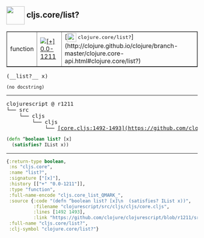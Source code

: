 ## <img width="48px" valign="middle" src="http://i.imgur.com/Hi20huC.png"> cljs.core/list?

 <table border="1">
<tr>
<td>function</td>
<td><a href="https://github.com/cljsinfo/api-refs/tree/0.0-1211"><img valign="middle" alt="[+] 0.0-1211" src="https://img.shields.io/badge/+-0.0--1211-lightgrey.svg"></a> </td>
<td>
[<img height="24px" valign="middle" src="http://i.imgur.com/1GjPKvB.png"> <samp>clojure.core/list?</samp>](http://clojure.github.io/clojure/branch-master/clojure.core-api.html#clojure.core/list?)
</td>
</tr>
</table>

 <samp>
(__list?__ x)<br>
</samp>

```
(no docstring)
```

---

 <pre>
clojurescript @ r1211
└── src
    └── cljs
        └── cljs
            └── <ins>[core.cljs:1492-1493](https://github.com/clojure/clojurescript/blob/r1211/src/cljs/cljs/core.cljs#L1492-L1493)</ins>
</pre>

```clj
(defn ^boolean list? [x]
  (satisfies? IList x))
```


---

```clj
{:return-type boolean,
 :ns "cljs.core",
 :name "list?",
 :signature ["[x]"],
 :history [["+" "0.0-1211"]],
 :type "function",
 :full-name-encode "cljs.core_list_QMARK_",
 :source {:code "(defn ^boolean list? [x]\n  (satisfies? IList x))",
          :filename "clojurescript/src/cljs/cljs/core.cljs",
          :lines [1492 1493],
          :link "https://github.com/clojure/clojurescript/blob/r1211/src/cljs/cljs/core.cljs#L1492-L1493"},
 :full-name "cljs.core/list?",
 :clj-symbol "clojure.core/list?"}

```
